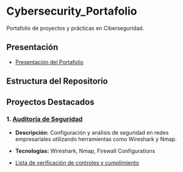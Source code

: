 # Cybersecurity_Portafolio
Portafolio de proyectos y prácticas en Ciberseguridad.

## Presentación

- [Presentación del Portafolio](https://github.com/benitovargas/Cybersecurity_Portafolio/blob/main/Declaraci%C3%B3n%20profesional.docx)

## Estructura del Repositorio

## Proyectos Destacados

### 1. [Auditoría de Seguridad](./Project/Project)
   - **Descripción:** Configuración y análisis de seguridad en redes empresariales utilizando herramientas como Wireshark y Nmap.
   - **Tecnologías:** Wireshark, Nmap, Firewall Configurations

- [Lista de verificación de controles y cumplimiento](https://github.com/benitovargas/Cybersecurity_Portafolio/blob/main/Controls%20and%20compliance%20checklist.pdf)





